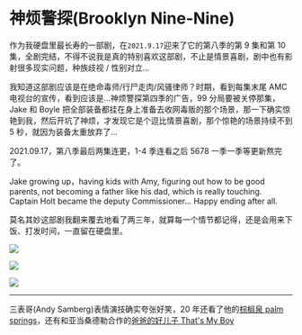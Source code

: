 # 神烦警探(Brooklyn Nine-Nine)

作为我硬盘里最长寿的一部剧，在`2021.9.17`迎来了它的第八季的第 9 集和第 10 集，全剧完结，不得不说我是真的特别喜欢这部剧，不止是情景喜剧，剧中也有影射很多现实问题，种族歧视 / 性别对立...

我知道这部剧应该是在绝命毒师/行尸走肉/风骚律师？时期，看到每集末尾 AMC 电视台的宣传，看到应该是...神烦警探第四季的广告，99 分局要被关停那集，Jake 和 Boyle 把全部装备都挂在身上准备去收网毒贩的那个场景，那一下确实惊艳到我，然后开坑了神烦，才发现它是个逗比情景喜剧，那个惊艳的场景持续不到 5 秒，就因为装备太重放弃了...

2021.09.17，第八季最后两集连更，1-4 季连看之后 5678 一季一季等更新熬完了。

Jake growing up，having kids with Amy, figuring out how to be good parents, not becoming a father like his dad, which is really touching. Captain Holt became the deputy Commissioner... Happy ending after all.

莫名其妙这部剧我翻来覆去地看了两三年，就算每一个情节都记得，还是会用来下饭、打发时间，一直留在硬盘里。

![](https://cdn.jsdelivr.net/gh/aaronkwong929/pictures/20210919185737.png)

![](https://cdn.jsdelivr.net/gh/aaronkwong929/pictures/20210919185753.png)

![](https://cdn.jsdelivr.net/gh/aaronkwong929/pictures/20210919185809.png)

---

三表哥(Andy Samberg)表情演技确实夸张好笑，20 年还看了他的[棕榈泉 palm springs](https://movie.douban.com/subject/30487597/)，还有和亚当桑德勒合作的[爸爸的好儿子 That's My Boy](https://movie.douban.com/subject/3072888/)
